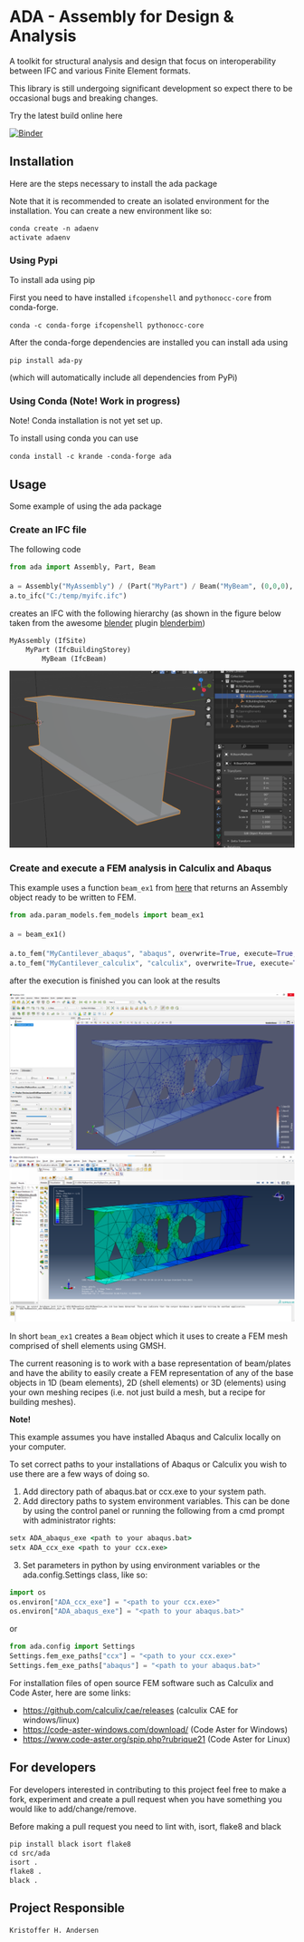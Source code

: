 # ADA - Assembly for Design & Analysis

A toolkit for structural analysis and design that focus on interoperability between
IFC and various Finite Element formats.

This library is still undergoing significant development so expect there to be occasional bugs and breaking changes.

Try the latest build online here

[![Binder](https://mybinder.org/badge_logo.svg)](https://mybinder.org/v2/gh/Krande/adapy-binder/main)


## Installation
Here are the steps necessary to install the ada package

Note that it is recommended to create an isolated environment for the installation. You can create a new environment
like so:

```
conda create -n adaenv 
activate adaenv
```

### Using Pypi
To install ada using pip

First you need to have installed `ifcopenshell` and `pythonocc-core` from conda-forge. 

`conda -c conda-forge ifcopenshell pythonocc-core`

After the conda-forge dependencies are installed you can install ada using 

`pip install ada-py`

(which will automatically include all dependencies from PyPi)


### Using Conda (Note! Work in progress)
Note! Conda installation is not yet set up.

To install using conda you can use

`conda install -c krande -conda-forge ada`


## Usage
Some example of using the ada package 

### Create an IFC file

The following code

```python
from ada import Assembly, Part, Beam

a = Assembly("MyAssembly") / (Part("MyPart") / Beam("MyBeam", (0,0,0), (1,0,0), "IPE300"))
a.to_ifc("C:/temp/myifc.ifc")
```

creates an IFC with the following hierarchy (as shown in the figure below taken from the awesome 
[blender](https://blender.org) plugin [blenderbim](https://blenderbim.org/))
    
    MyAssembly (IfSite)
        MyPart (IfcBuildingStorey)
            MyBeam (IfcBeam)

![Beam Visualized in BlenderBIM](docs/_static/figures/my_beam.png)


### Create and execute a FEM analysis in Calculix and Abaqus

This example uses a function `beam_ex1` from [here](src/ada/param_models/fem_models.py) that returns an
Assembly object ready to be written to FEM. 

```python
from ada.param_models.fem_models import beam_ex1

a = beam_ex1()

a.to_fem("MyCantilever_abaqus", "abaqus", overwrite=True, execute=True, run_ext=True)
a.to_fem("MyCantilever_calculix", "calculix", overwrite=True, execute=True)
```

after the execution is finished you can look at the results

![Paraview Results](docs/_static/figures/fem_beam_paraview.png)
![Abaqus Results](docs/_static/figures/fem_beam_abaqus.png)


In short `beam_ex1` creates a `Beam` object which it uses to create a FEM mesh comprised of shell elements using GMSH. 

The current reasoning is to work with a base representation of beam/plates and have the ability
to easily create a FEM representation of any of the base objects in 1D (beam elements), 
2D (shell elements) or 3D (elements) using your own meshing recipes (i.e. not just build a mesh, but a recipe for 
building meshes).


**Note!**

This example assumes you have installed Abaqus and Calculix locally on your computer.

To set correct paths to your installations of Abaqus or Calculix you wish to use there are a few ways of doing so.

1. Add directory path of abaqus.bat or ccx.exe to your system path.
2. Add directory paths to system environment variables. This can be done by using the control panel or running the following from a cmd prompt with administrator rights:
    
```cmd
setx ADA_abaqus_exe <path to your abaqus.bat>
setx ADA_ccx_exe <path to your ccx.exe>
```
3. Set parameters in python by using environment variables or the ada.config.Settings class, like so:

```python
import os
os.environ["ADA_ccx_exe"] = "<path to your ccx.exe>"
os.environ["ADA_abaqus_exe"] = "<path to your abaqus.bat>"
```

or

```python
from ada.config import Settings
Settings.fem_exe_paths["ccx"] = "<path to your ccx.exe>"
Settings.fem_exe_paths["abaqus"] = "<path to your abaqus.bat>"
```

For installation files of open source FEM software such as Calculix and Code Aster, here are some links:

* https://github.com/calculix/cae/releases (calculix CAE for windows/linux)
* https://code-aster-windows.com/download/ (Code Aster for Windows)
* https://www.code-aster.org/spip.php?rubrique21 (Code Aster for Linux)

## For developers

For developers interested in contributing to this project feel free to make a fork, experiment and create a pull request
when you have something you would like to add/change/remove. 

Before making a pull request you need to lint with, isort, flake8 and black 

````
pip install black isort flake8
cd src/ada
isort .
flake8 .
black .
````


## Project Responsible ###

	Kristoffer H. Andersen
